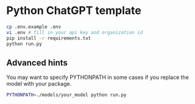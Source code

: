 # Python ChatGPT template

```sh
cp .env.example .env
vi .env # fill in your api key and organization id
pip install -r requirements.txt
python run.py
```

## Advanced hints

You may want to specify PYTHONPATH in some cases if you replace the model with your package.

```sh
PYTHONPATH=./models/your_model python run.py
```
